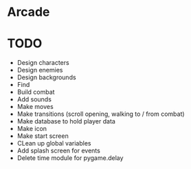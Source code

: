 # Arcade

# TODO
- Design characters
- Design enemies
- Design backgrounds
- Find
- Build combat
- Add sounds
- Make moves
- Make transitions (scroll opening, walking to / from combat)
- Make database to hold player data
- Make icon
- Make start screen
- CLean up global variables
- Add splash screen for events
- Delete time module for pygame.delay